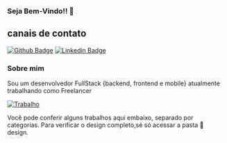 ### Seja Bem-Vindo!! :punch:
## canais de contato

[![Github Badge](https://img.shields.io/badge/-Github-000?style=flat-square&logo=Github&logoColor=white&link=https://github.com/FlavioGalvao)](https://github.com/FlavioGalvao)
[![Linkedin Badge](https://img.shields.io/badge/-LinkedIn-blue?style=flat-square&logo=Linkedin&logoColor=white&link=https://www.linkedin.com/in/fl%C3%A1vio-galv%C3%A3o-0ba912150/)](https://www.linkedin.com/in/fl%C3%A1vio-galv%C3%A3o-0ba912150/)


### Sobre mim

Sou um desenvolvedor FullStack {backend, frontend e mobile} atualmente trabalhando como Freelancer

[![Trabalho](https://img.shields.io/badge/Trabalho-Aberto%20a%20oportunidades-green?style=for-the-badge)](none)

Você pode conferir alguns trabalhos aqui embaixo, separado por categorias. Para verificar o design completo,sé só acessar a pasta :file_folder: design.



<!--
**FlavioGalvao/FlavioGalvao** is a ✨ _special_ ✨ repository because its `README.md` (this file) appears on your GitHub profile.

Here are some ideas to get you started:

- 🔭 I’m currently working on ...
- 🌱 I’m currently learning ...
- 👯 I’m looking to collaborate on ...
- 🤔 I’m looking for help with ...
- 💬 Ask me about ...
- 📫 How to reach me: ...
- 😄 Pronouns: ...
- ⚡ Fun fact: ...
-->
